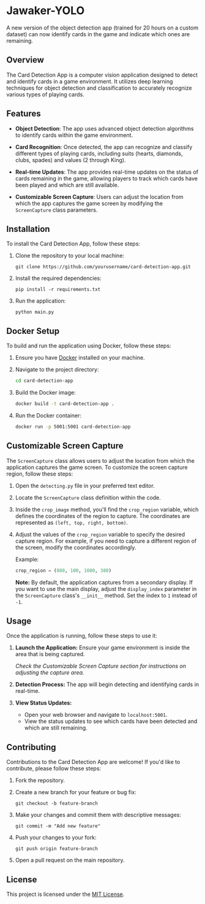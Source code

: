 # Jawaker-YOLO

A new version of the object detection app (trained for 20 hours on a custom dataset) can now identify cards in the game and indicate which ones are remaining.

## Overview

The Card Detection App is a computer vision application designed to detect and identify cards in a game environment. It utilizes deep learning techniques for object detection and classification to accurately recognize various types of playing cards.

## Features

- **Object Detection**: The app uses advanced object detection algorithms to identify cards within the game environment.
  
- **Card Recognition**: Once detected, the app can recognize and classify different types of playing cards, including suits (hearts, diamonds, clubs, spades) and values (2 through King).

- **Real-time Updates**: The app provides real-time updates on the status of cards remaining in the game, allowing players to track which cards have been played and which are still available.

- **Customizable Screen Capture**: Users can adjust the location from which the app captures the game screen by modifying the `ScreenCapture` class parameters.

## Installation

To install the Card Detection App, follow these steps:

1. Clone the repository to your local machine:

    ```
    git clone https://github.com/yourusername/card-detection-app.git
    ```

2. Install the required dependencies:

    ```
    pip install -r requirements.txt
    ```

3. Run the application:

    ```
    python main.py
    ```

## Docker Setup

To build and run the application using Docker, follow these steps:

1. Ensure you have [Docker](https://www.docker.com/get-started) installed on your machine.

2. Navigate to the project directory:

    ```bash
    cd card-detection-app
    ```

3. Build the Docker image:

    ```bash
    docker build -t card-detection-app .
    ```

4. Run the Docker container:

    ```bash
    docker run -p 5001:5001 card-detection-app
    ```

## Customizable Screen Capture

The `ScreenCapture` class allows users to adjust the location from which the application captures the game screen. To customize the screen capture region, follow these steps:

1. Open the `detecting.py` file in your preferred text editor.

2. Locate the `ScreenCapture` class definition within the code.

3. Inside the `crop_image` method, you'll find the `crop_region` variable, which defines the coordinates of the region to capture. The coordinates are represented as `(left, top, right, bottom)`.

4. Adjust the values of the `crop_region` variable to specify the desired capture region. For example, if you need to capture a different region of the screen, modify the coordinates accordingly.

   Example:
   ```python
   crop_region = (880, 100, 1080, 380)
   ```
   **Note:** By default, the application captures from a secondary display. If you want to use the main display, adjust the `display_index` parameter in the `ScreenCapture` class's `__init__` method. Set the index to `1` instead of `-1`.

## Usage

Once the application is running, follow these steps to use it:

1. **Launch the Application:** Ensure your game environment is inside the area that is being captured.

   *Check the Customizable Screen Capture section for instructions on adjusting the capture area.*

2. **Detection Process:** The app will begin detecting and identifying cards in real-time.

3. **View Status Updates:** 
   - Open your web browser and navigate to `localhost:5001`.
   - View the status updates to see which cards have been detected and which are still remaining.


## Contributing

Contributions to the Card Detection App are welcome! If you'd like to contribute, please follow these steps:

1. Fork the repository.

2. Create a new branch for your feature or bug fix:

    ```
    git checkout -b feature-branch
    ```

3. Make your changes and commit them with descriptive messages:

    ```
    git commit -m "Add new feature"
    ```

4. Push your changes to your fork:

    ```
    git push origin feature-branch
    ```

5. Open a pull request on the main repository.

## License

This project is licensed under the [MIT License](LICENSE).